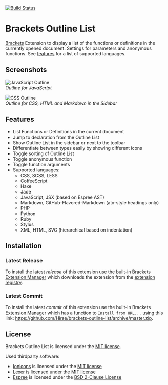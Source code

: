 [![Build Status](https://travis-ci.org/Hirse/brackets-outline-list.svg?branch=master)](https://travis-ci.org/Hirse/brackets-outline-list)

# Brackets Outline List
[Brackets][Brackets] Extension to display a list of the functions or definitions in the currently opened document. Settings for parameters and anonymous functions. See [features](#features) for a list of supported languages.

## Screenshots
![JavaScript Outline](https://raw.githubusercontent.com/Hirse/brackets-outline-list/master/screenshots/outline.png)  
*Outline for JavaScript*

![CSS Outline](https://raw.githubusercontent.com/Hirse/brackets-outline-list/master/screenshots/outline-sidebar.png)  
*Outline for CSS, HTML and Markdown in the Sidebar*

## Features
* List Functions or Definitions in the current document
* Jump to declaration from the Outline List
* Show Outline List in the sidebar or next to the toolbar
* Differentiate between types easily by showing different icons
* Toggle sorting of Outline List
* Toggle anonymous function
* Toggle function arguments
* Supported languages:
    * CSS, SCSS, LESS
    * CoffeeScript
    * Haxe
    * Jade
    * JavaScript, JSX (based on Espree AST)
    * Markdown, GitHub-Flavored-Markdown (atx-style headings only)
    * PHP
    * Python
    * Ruby
    * Stylus
    * XML, HTML, SVG (hierarchical based on indentation)

## Installation
### Latest Release
To install the latest _release_ of this extension use the built-in Brackets [Extension Manager][Brackets Extension Manager] which downloads the extension from the [extension registry][Brackets Extension Registry].

### Latest Commit
To install the latest _commit_ of this extension use the built-in Brackets [Extension Manager][Brackets Extension Manager] which has a function to `Install from URL...` using this link: https://github.com/Hirse/brackets-outline-list/archive/master.zip.

## License
Brackets Outline List is licensed under the [MIT license][MIT].  

Used thirdparty software:
* [Ionicons][Ionicons] is licensed under the [MIT license][MIT]
* [Lexer][Lexer] is licensed under the [MIT license][MIT]
* [Espree][Espree] is licensed under the [BSD 2-Clause License][BSD-2-Clause]


[Brackets]: http://brackets.io
[Brackets Extension Manager]: https://github.com/adobe/brackets/wiki/Brackets-Extensions
[Brackets Extension Registry]: https://brackets-registry.aboutweb.com

[Ionicons]: http://ionicons.com
[Lexer]: https://github.com/aaditmshah/lexer
[Espree]: https://github.com/eslint/espree

[MIT]: http://opensource.org/licenses/MIT
[BSD-2-Clause]: https://opensource.org/licenses/BSD-2-Clause
